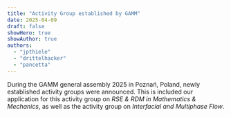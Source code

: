 ```yaml
---
title: "Activity Group established by GAMM"
date: 2025-04-09
draft: false
showHero: true
showAuthor: true
authors:
  - "jpthiele"
  - "drittelhacker"
  - "pancetta"
---
```


During the GAMM general assembly 2025 in Poznań, Poland,
newly established activity groups were announced.
This is included our application for this activity group on *RSE & RDM in Mathematics & Mechanics*,
as well as the activity group on *Interfacial and Multiphase Flow*.
